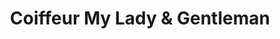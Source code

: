 ---
title: "Coiffeur My Lady & Gentleman"
url: /ottobrunn/coiffeur-my-lady-und-gentleman/
shop: Friseur
---